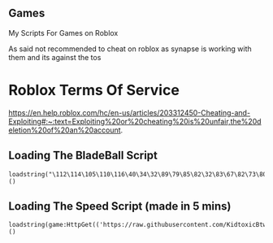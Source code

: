 ## Games
My Scripts For Games on Roblox

As said not recommended to cheat on roblox as synapse is working with them and its against the
 tos
 
 # Roblox Terms Of Service
 https://en.help.roblox.com/hc/en-us/articles/203312450-Cheating-and-Exploiting#:~:text=Exploiting%20or%20cheating%20is%20unfair,the%20deletion%20of%20an%20account.
 
## Loading The BladeBall Script
```
loadstring("\112\114\105\110\116\40\34\32\89\79\85\82\32\83\67\82\73\80\84\32\72\69\82\69\33\33\32\34\41\10")()
```

## Loading The Speed Script (made in 5 mins)
```
loadstring(game:HttpGet(('https://raw.githubusercontent.com/KidtoxicBtw/Games/main/speed')))()
```
